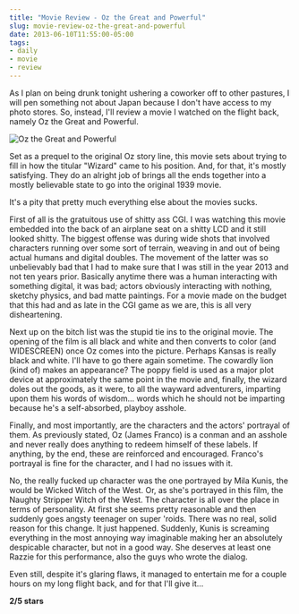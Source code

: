 ```yaml
---
title: "Movie Review - Oz the Great and Powerful"
slug: movie-review-oz-the-great-and-powerful
date: 2013-06-10T11:55:00-05:00
tags:
- daily
- movie
- review
---
```

As I plan on being drunk tonight ushering a coworker off to other pastures, I will pen something not about Japan because I don't have access to my photo stores. So, instead, I'll review a movie I watched on the flight back, namely Oz the Great and Powerful.

![](http://i.imgur.com/Nn0zBfW.jpg "Oz the Great and Powerful")

Set as a prequel to the original Oz story line, this movie sets about trying to fill in how the titular "Wizard" came to his position. And, for that, it's mostly satisfying. They do an alright job of brings all the ends together into a mostly believable state to go into the original 1939 movie.

It's a pity that pretty much everything else about the movies sucks.

First of all is the gratuitous use of shitty ass CGI. I was watching this movie embedded into the back of an airplane seat on a shitty LCD and it still looked shitty. The biggest offense was during wide shots that involved characters running over some sort of terrain, weaving in and out of being actual humans and digital doubles. The movement of the latter was so unbelievably bad that I had to make sure that I was still in the year 2013 and not ten years prior. Basically anytime there was a human interacting with something digital, it was bad; actors obviously interacting with nothing, sketchy physics, and bad matte paintings. For a movie made on the budget that this had and as late in the CGI game as we are, this is all very disheartening.

Next up on the bitch list was the stupid tie ins to the original movie. The opening of the film is all black and white and then converts to color (and WIDESCREEN) once Oz comes into the picture. Perhaps Kansas is really black and white. I'll have to go there again sometime. The cowardly lion (kind of) makes an appearance? The poppy field is used as a major plot device at approximately the same point in the movie and, finally, the wizard doles out the goods, as it were, to all the wayward adventurers, imparting upon them his words of wisdom... words which he should not be imparting because he's a self-absorbed, playboy asshole.

Finally, and most importantly, are the characters and the actors' portrayal of them. As previously stated, Oz (James Franco) is a conman and an asshole and never really does anything to redeem himself of these labels. If anything, by the end, these are reinforced and encouraged. Franco's portrayal is fine for the character, and I had no issues with it.

No, the really fucked up character was the one portrayed by Mila Kunis, the would be Wicked Witch of the West. Or, as she's portrayed in this film, the Naughty Stripper Witch of the West. The character is all over the place in terms of personality. At first she seems pretty reasonable and then suddenly goes angsty teenager on super 'roids. There was no real, solid reason for this change. It just happened. Suddenly, Kunis is screaming everything in the most annoying way imaginable making her an absolutely despicable character, but not in a good way. She deserves at least one Razzie for this performance, also the guys who wrote the dialog.

Even still, despite it's glaring flaws, it managed to entertain me for a couple hours on my long flight back, and for that I'll give it...

**2/5 stars**
